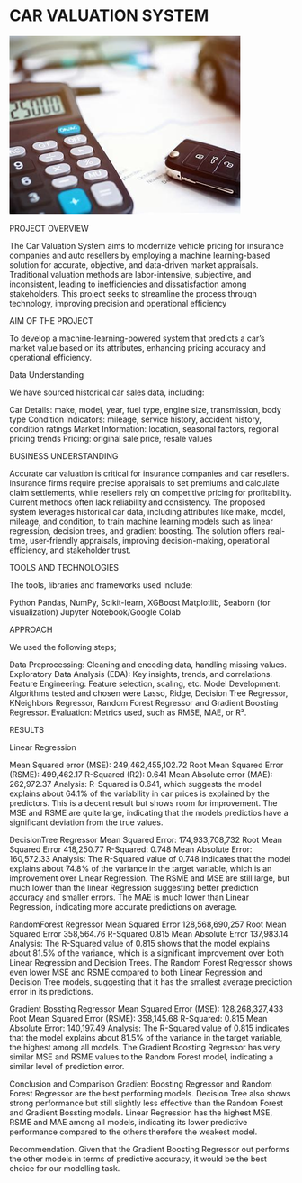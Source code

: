 # CAR VALUATION SYSTEM
![alt text](download.jpg)

PROJECT OVERVIEW

The Car Valuation System aims to modernize vehicle pricing for insurance companies and
auto resellers by employing a machine learning-based solution for accurate, objective, and
data-driven market appraisals. Traditional valuation methods are labor-intensive,
subjective, and inconsistent, leading to inefficiencies and dissatisfaction among
stakeholders. This project seeks to streamline the process through technology, improving
precision and operational efficiency

AIM OF THE PROJECT

To develop a machine-learning-powered system that predicts a car’s market value based on
its attributes, enhancing pricing accuracy and operational efficiency.

Data Understanding

We have sourced historical car sales data, including:

Car Details: make, model, year, fuel type, engine size, transmission, body type
Condition Indicators: mileage, service history, accident history, condition ratings
Market Information: location, seasonal factors, regional pricing trends
Pricing: original sale price, resale values

BUSINESS UNDERSTANDING

Accurate car valuation is critical for insurance companies and car resellers. Insurance firms
require precise appraisals to set premiums and calculate claim settlements, while resellers
rely on competitive pricing for profitability. Current methods often lack reliability and
consistency. The proposed system leverages historical car data, including attributes like
make, model, mileage, and condition, to train machine learning models such as linear
regression, decision trees, and gradient boosting. The solution offers real-time,
user-friendly appraisals, improving decision-making, operational efficiency, and
stakeholder trust.

TOOLS AND TECHNOLOGIES

The tools, libraries and frameworks used include:

Python
Pandas, NumPy, Scikit-learn, XGBoost
Matplotlib, Seaborn (for visualization)
Jupyter Notebook/Google Colab

APPROACH

We used the following steps;

Data Preprocessing: Cleaning and encoding data, handling missing values.
Exploratory Data Analysis (EDA): Key insights, trends, and correlations.
Feature Engineering: Feature selection, scaling, etc.
Model Development: Algorithms tested and chosen were Lasso, Ridge, Decision Tree Regressor, KNeighbors Regressor, Random Forest Regressor and Gradient Boosting Regressor.
Evaluation: Metrics used, such as RMSE, MAE, or R².

RESULTS

Linear Regression

Mean Squared error (MSE):  249,462,455,102.72
Root Mean Squared Error (RSME): 499,462.17
R-Squared (R2): 0.641
Mean Absolute error (MAE): 262,972.37
Analysis:  R-Squared is 0.641, which suggests the model explains about 64.1% of the variability in car prices is explained by the predictors. This is a decent result but shows room for improvement. The MSE and RSME are quite large, indicating that the models predictios have a significant deviation from the true values.

DecisionTree Regressor
Mean Squared Error: 174,933,708,732
Root Mean Squared Error 418,250.77
R-Squared: 0.748
Mean Absolute Error: 160,572.33
Analysis:  The R-Squared value of 0.748 indicates that the model explains about 74.8% of the variance in the target variable, which is an improvement over Linear Regression.
The RSME and MSE are still large, but much lower than the linear Regression suggesting better prediction accuracy and smaller errors.
The MAE is much lower than Linear Regression, indicating more accurate predictions on average.

RandomForest Regressor
Mean Squared Error 128,568,690,257
Root Mean Squared Error 358,564.76
R-Squared 0.815
Mean Absolute Error 137,983.14
Analysis:  The R-Squared value of 0.815 shows that the model explains about 81.5% of the variance, which is a significant improvement over both Linear Regression and Decision Trees.
The Random Forest Regressor shows even lower MSE and RSME compared to both Linear Regression and Decision Tree models, suggesting that it has the smallest average prediction error in its predictions.

Gradient Bossting Regressor
Mean Squared Error (MSE): 128,268,327,433
Root Mean Squared Error (RSME): 358,145.68
R-Squared: 0.815
Mean Absolute Error: 140,197.49
Analysis:  The R-Squared value of 0.815 indicates that the model explains about 81.5% of the variance in the target variable, the highest among all models.
The Gradient Boosting Regressor has very similar MSE and RSME values to the Random Forest model, indicating a similar level of prediction error.

Conclusion and Comparison
Gradient Boosting Regressor and Random Forest Regressor are the best performing models.
Decision Tree also shows strong performance but still slightly less effective than the Random Forest and Gradient Bossting models.
Linear Regression has the highest MSE, RSME and MAE among all models, indicating its lower predictive performance compared to the others therefore the weakest model.

Recommendation.
Given that the Gradient Boosting Regressor out performs the other models in terms of predictive accuracy, it would be the best choice for our modelling task.
